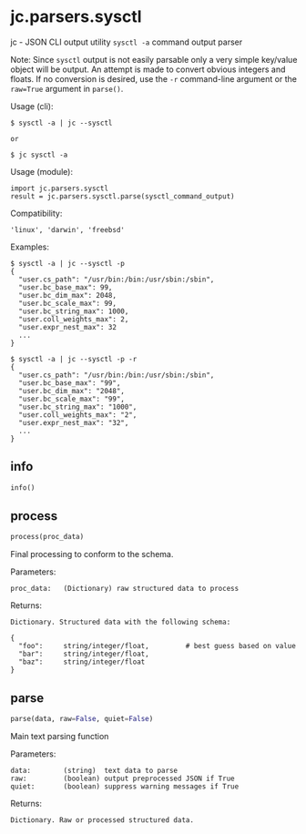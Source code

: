 
# jc.parsers.sysctl
jc - JSON CLI output utility `sysctl -a` command output parser

Note: Since `sysctl` output is not easily parsable only a very simple key/value object will be output. An attempt is made to convert obvious integers and floats. If no conversion is desired, use the `-r` command-line argument or the `raw=True` argument in `parse()`.

Usage (cli):

    $ sysctl -a | jc --sysctl

    or

    $ jc sysctl -a

Usage (module):

    import jc.parsers.sysctl
    result = jc.parsers.sysctl.parse(sysctl_command_output)

Compatibility:

    'linux', 'darwin', 'freebsd'

Examples:

    $ sysctl -a | jc --sysctl -p
    {
      "user.cs_path": "/usr/bin:/bin:/usr/sbin:/sbin",
      "user.bc_base_max": 99,
      "user.bc_dim_max": 2048,
      "user.bc_scale_max": 99,
      "user.bc_string_max": 1000,
      "user.coll_weights_max": 2,
      "user.expr_nest_max": 32
      ...
    }

    $ sysctl -a | jc --sysctl -p -r
    {
      "user.cs_path": "/usr/bin:/bin:/usr/sbin:/sbin",
      "user.bc_base_max": "99",
      "user.bc_dim_max": "2048",
      "user.bc_scale_max": "99",
      "user.bc_string_max": "1000",
      "user.coll_weights_max": "2",
      "user.expr_nest_max": "32",
      ...
    }


## info
```python
info()
```


## process
```python
process(proc_data)
```

Final processing to conform to the schema.

Parameters:

    proc_data:   (Dictionary) raw structured data to process

Returns:

    Dictionary. Structured data with the following schema:

    {
      "foo":     string/integer/float,         # best guess based on value
      "bar":     string/integer/float,
      "baz":     string/integer/float
    }


## parse
```python
parse(data, raw=False, quiet=False)
```

Main text parsing function

Parameters:

    data:        (string)  text data to parse
    raw:         (boolean) output preprocessed JSON if True
    quiet:       (boolean) suppress warning messages if True

Returns:

    Dictionary. Raw or processed structured data.

